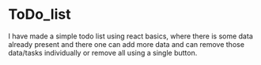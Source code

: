 # ToDo_list
I have made a simple todo list using react basics, where there is some data already present and there one can add more data and can remove those data/tasks individually or remove all using a single button.
